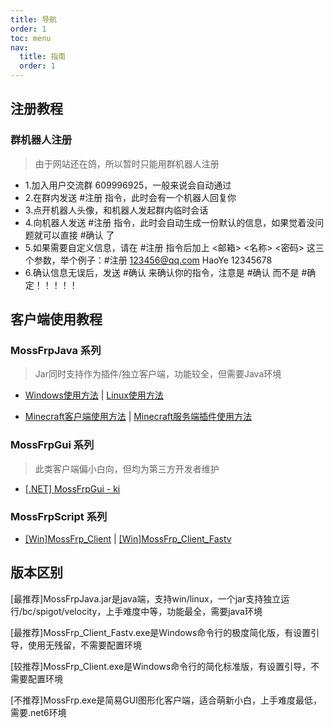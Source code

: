 ```yaml
---
title: 导航
order: 1
toc: menu
nav:
  title: 指南
  order: 1
---
```


## 注册教程
### 群机器人注册
> 由于网站还在鸽，所以暂时只能用群机器人注册
- 1.加入用户交流群 609996925，一般来说会自动通过
- 2.在群内发送 #注册 指令，此时会有一个机器人回复你
- 3.点开机器人头像，和机器人发起群内临时会话
- 4.向机器人发送 #注册 指令，此时会自动生成一份默认的信息，如果觉着没问题就可以直接 #确认 了
- 5.如果需要自定义信息，请在 #注册 指令后加上 <邮箱> <名称> <密码> 这三个参数，举个例子：#注册 123456@qq.com HaoYe 12345678
- 6.确认信息无误后，发送 #确认 来确认你的指令，注意是 #确认 而不是 #确定！！！！！

## 客户端使用教程
### MossFrpJava 系列
> Jar同时支持作为插件/独立客户端，功能较全，但需要Java环境
- [Windows使用方法](/guide/client.md#Windows-使用方法) | [Linux使用方法](/guide/client#linux-使用方法)

- [Minecraft客户端使用方法](/guide/client#minecraft客户端使用方法) | [Minecraft服务端插件使用方法](/guide/client#minecraft服务端插件使用方法)
### MossFrpGui 系列
> 此类客户端偏小白向，但均为第三方开发者维护
- [[.NET] MossFrpGui - ki](/guide/client#net-mossfrpgui---ki)
### MossFrpScript 系列
- [[Win]MossFrp_Client]() | [[Win]MossFrp_Client_Fastv]()
## 版本区别
[最推荐]MossFrpJava.jar是java端，支持win/linux，一个jar支持独立运行/bc/spigot/velocity，上手难度中等，功能最全，需要java环境

[最推荐]MossFrp_Client_Fastv.exe是Windows命令行的极度简化版，有设置引导，使用无残留，不需要配置环境

[较推荐]MossFrp_Client.exe是Windows命令行的简化标准版，有设置引导，不需要配置环境

[不推荐]MossFrp.exe是简易GUI图形化客户端，适合萌新小白，上手难度最低，需要.net6环境
